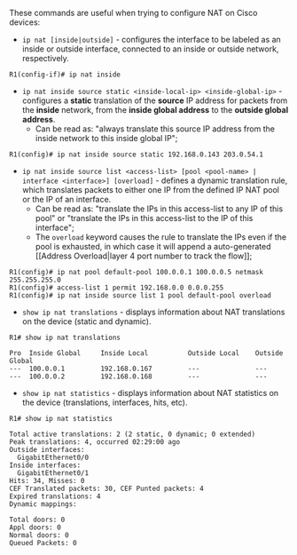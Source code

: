 These commands are useful when trying to configure NAT on Cisco devices:

- `ip nat [inside|outside]` - configures the interface to be labeled as an inside or outside interface, connected to an inside or outside network, respectively.
```IOS
R1(config-if)# ip nat inside
```

- `ip nat inside source static <inside-local-ip> <inside-global-ip>` - configures a **static** translation of the **source** IP address for packets from the **inside** network, from the **inside global address** to the **outside global address**.
	- Can be read as: "always translate this source IP address from the inside network to this inside global IP";
```IOS
R1(config)# ip nat inside source static 192.168.0.143 203.0.54.1
```

- `ip nat inside source list <access-list> [pool <pool-name> | interface <interface>] [overload]` - defines a dynamic translation rule, which translates packets to either one IP from the defined IP NAT pool or the IP of an interface.
	- Can be read as: "translate the IPs in this access-list to any IP of this pool" or "translate the IPs in this access-list to the IP of this interface";
	- The `overload` keyword causes the rule to translate the IPs even if the pool is exhausted, in which case it will append a auto-generated [[Address Overload|layer 4 port number to track the flow]];
```IOS
R1(config)# ip nat pool default-pool 100.0.0.1 100.0.0.5 netmask 255.255.255.0
R1(config)# access-list 1 permit 192.168.0.0 0.0.0.255
R1(config)# ip nat inside source list 1 pool default-pool overload
```

- `show ip nat translations` - displays information about NAT translations on the device (static and dynamic).
```IOS
R1# show ip nat translations

Pro  Inside Global     Inside Local          Outside Local    Outside Global
---  100.0.0.1         192.168.0.167         ---              ---
---  100.0.0.2         192.168.0.168         ---              ---
```

- `show ip nat statistics` - displays information about NAT statistics on the device (translations, interfaces, hits, etc).
```IOS
R1# show ip nat statistics

Total active translations: 2 (2 static, 0 dynamic; 0 extended)
Peak translations: 4, occurred 02:29:00 ago
Outside interfaces:
  GigabitEthernet0/0
Inside interfaces:
  GigabitEthernet0/1
Hits: 34, Misses: 0
CEF Translated packets: 30, CEF Punted packets: 4
Expired translations: 4
Dynamic mappings:

Total doors: 0
Appl doors: 0
Normal doors: 0
Queued Packets: 0
```

